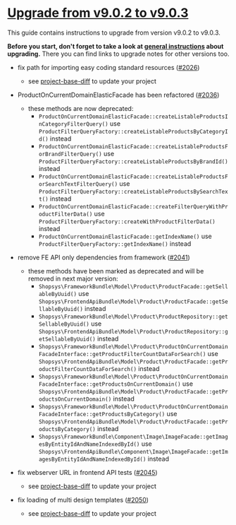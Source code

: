 # [Upgrade from v9.0.2 to v9.0.3](https://github.com/shopsys/shopsys/compare/v9.0.2...v9.0.3)

This guide contains instructions to upgrade from version v9.0.2 to v9.0.3.

**Before you start, don't forget to take a look at [general instructions](https://github.com/shopsys/shopsys/blob/9.0/UPGRADE.md) about upgrading.**
There you can find links to upgrade notes for other versions too.

- fix path for importing easy coding standard resources ([#2026](https://github.com/shopsys/shopsys/pull/2026))
    - see [project-base-diff](https://github.com/shopsys/project-base/commit/02e7f2d20a40a7453f6f9039990088eb559014b6) to update your project

- ProductOnCurrentDomainElasticFacade has been refactored ([#2036](https://github.com/shopsys/shopsys/pull/2036))
    - these methods are now deprecated:
        - `ProductOnCurrentDomainElasticFacade::createListableProductsInCategoryFilterQuery()` use `ProductFilterQueryFactory::createListableProductsByCategoryId()` instead
        - `ProductOnCurrentDomainElasticFacade::createListableProductsForBrandFilterQuery()` use `ProductFilterQueryFactory::createListableProductsByBrandId()` instead
        - `ProductOnCurrentDomainElasticFacade::createListableProductsForSearchTextFilterQuery()` use `ProductFilterQueryFactory::createListableProductsBySearchText()` instead
        - `ProductOnCurrentDomainElasticFacade::createFilterQueryWithProductFilterData()` use `ProductFilterQueryFactory::createWithProductFilterData()` instead
        - `ProductOnCurrentDomainElasticFacade::getIndexName()` use `ProductFilterQueryFactory::getIndexName()` instead

- remove FE API only dependencies from framework ([#2041](https://github.com/shopsys/shopsys/pull/2041))
    - these methods have been marked as deprecated and will be removed in next major version:
        - `Shopsys\FrameworkBundle\Model\Product\ProductFacade::getSellableByUuid()` use `Shopsys\FrontendApiBundle\Model\Product\ProductFacade::getSellableByUuid()` instead
        - `Shopsys\FrameworkBundle\Model\Product\ProductRepository::getSellableByUuid()` use `Shopsys\FrontendApiBundle\Model\Product\ProductRepository::getSellableByUuid()` instead
        - `Shopsys\FrameworkBundle\Model\Product\ProductOnCurrentDomainFacadeInterface::getProductFilterCountDataForSearch()` use `Shopsys\FrontendApiBundle\Model\Product\ProductFacade::getProductFilterCountDataForSearch()` instead
        - `Shopsys\FrameworkBundle\Model\Product\ProductOnCurrentDomainFacadeInterface::getProductsOnCurrentDomain()` use `Shopsys\FrontendApiBundle\Model\Product\ProductFacade::getProductsOnCurrentDomain()` instead
        - `Shopsys\FrameworkBundle\Model\Product\ProductOnCurrentDomainFacadeInterface::getProductsByCategory()` use `Shopsys\FrontendApiBundle\Model\Product\ProductFacade::getProductsByCategory()` instead
        - `Shopsys\FrameworkBundle\Component\Image\ImageFacade::getImagesByEntityIdAndNameIndexedById()` use `Shopsys\FrontendApiBundle\Component\Image\ImageFacade::getImagesByEntityIdAndNameIndexedById()` instead

- fix webserver URL in frontend API tests ([#2045](https://github.com/shopsys/shopsys/pull/2045))
    - see [project-base-diff](https://github.com/shopsys/project-base/commit/bbdce13714696368a0ee71a597beeb6c306e880a) to update your project

- fix loading of multi design templates ([#2050](https://github.com/shopsys/shopsys/pull/2050))
    - see [project-base-diff](https://github.com/shopsys/project-base/commit/eed1a3a58938dc205a3e131829d90a0bae7e86e5) to update your project
